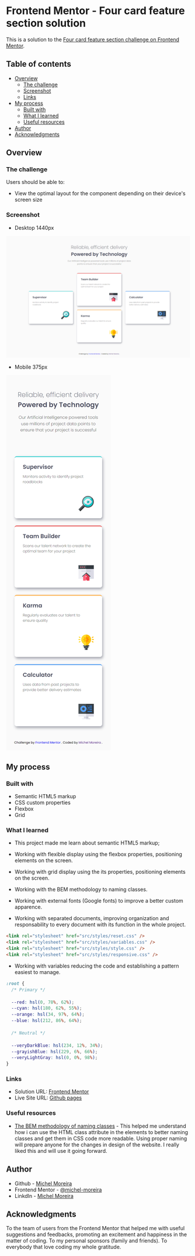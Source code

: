 # Frontend Mentor - Four card feature section solution

This is a solution to the [Four card feature section challenge on Frontend Mentor](https://www.frontendmentor.io/challenges/four-card-feature-section-weK1eFYK).

## Table of contents

- [Overview](#overview)
  - [The challenge](#the-challenge)
  - [Screenshot](#screenshot)
  - [Links](#links)
- [My process](#my-process)
  - [Built with](#built-with)
  - [What I learned](#what-i-learned)
  - [Useful resources](#useful-resources)
- [Author](#author)
- [Acknowledgments](#acknowledgments)

## Overview

### The challenge

Users should be able to:

- View the optimal layout for the component depending on their device's screen size

### Screenshot

- Desktop 1440px

![Desktop](./design/Screenshot_desktop.png)

- Mobile 375px

![Mobile](./design/Screenshot_mobile.png)

## My process

### Built with

- Semantic HTML5 markup
- CSS custom properties
- Flexbox
- Grid

### What I learned

- This project made me learn about semantic HTML5 markup;

- Working with flexible display using the flexbox properties, positioning elements on the screen.

- Working with grid display using the its properties, positioning elements on the screen.

- Working with the BEM methodology to naming classes.

- Working with external fonts (Google fonts) to improve a better custom apparence.

- Working with separated documents, improving organization and responsability to every document with its function in the whole project.

```html
<link rel="stylesheet" href="src/styles/reset.css" />
<link rel="stylesheet" href="src/styles/variables.css" />
<link rel="stylesheet" href="src/styles/style.css" />
<link rel="stylesheet" href="src/styles/responsive.css" />
```

- Working with variables reducing the code and establishing a pattern easiest to manage.

```CSS
:root {
  /* Primary */

  --red: hsl(0, 78%, 62%);
  --cyan: hsl(180, 62%, 55%);
  --orange: hsl(34, 97%, 64%);
  --blue: hsl(212, 86%, 64%);

  /* Neutral */

  --veryDarkBlue: hsl(234, 12%, 34%);
  --grayishBlue: hsl(229, 6%, 66%);
  --veryLightGray: hsl(0, 0%, 98%);
}
```

### Links

- Solution URL: [Frontend Mentor](https://www.frontendmentor.io/solutions/fourcardfeature-responsive-css-flexbox-and-grid-semantic-LKDipO4ozd)
- Live Site URL: [Github pages](https://michel-moreira.github.io/four-card-feature/)

### Useful resources

- [The BEM methodology of naming classes](https://getbem.com/naming/) - This helped me understand how i can use the HTML class attribute in the elements to better naming classes and get them in CSS code more readable. Using proper naming will prepare anyone for the changes in design of the website. I really liked this and will use it going forward.

## Author

- Github - [Michel Moreira](https://github.com/michel-moreira)
- Frontend Mentor - [@michel-moreira](https://www.frontendmentor.io/profile/michel-moreira)
- LinkdIn - [Michel Moreira](https://www.linkedin.com/in/michel-moreira-760142254/)

## Acknowledgments

To the team of users from the Frontend Mentor that helped me with useful suggestions and feedbacks, promoting an excitement and happiness in the matter of coding. To my personal sponsors (family and friends). To everybody that love coding my whole gratitude.
